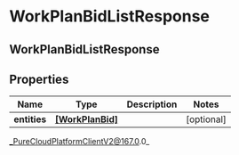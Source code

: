 # WorkPlanBidListResponse

## WorkPlanBidListResponse

## Properties

|Name | Type | Description | Notes|
|------------ | ------------- | ------------- | -------------|
| **entities** | [**[WorkPlanBid]**]([WorkPlanBid]) |  | [optional] |



_PureCloudPlatformClientV2@167.0.0_
